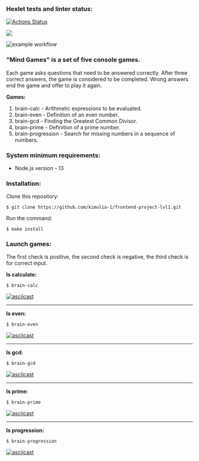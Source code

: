 ### Hexlet tests and linter status:

[![Actions Status](https://github.com/kimulia-1/frontend-project-lvl1/workflows/hexlet-check/badge.svg)](https://github.com/kimulia-1/frontend-project-lvl1/actions)

<a href="https://codeclimate.com/github/codeclimate/codeclimate/maintainability"><img src="https://api.codeclimate.com/v1/badges/a99a88d28ad37a79dbf6/maintainability" /></a>

![example workflow](https://github.com/kimulia-1/frontend-project-lvl1/actions/workflows/github-actions-demo.yml/badge.svg)

### "Mind Games" is a set of five console games.

Each game asks questions that need to be answered correctly. After three correct answers, the game is considered to be completed. Wrong answers end the game and offer to play it again.

**Games:**

1. brain-calc - Arithmetic expressions to be evaluated.
2. brain-even - Definition of an even number.
3. brain-gcd - Finding the Greatest Common Divisor.
4. brain-prime - Definition of a prime number.
5. brain-progression - Search for missing numbers in a sequence of numbers.

### System minimum requirements:

- Node.js version - 13

### Installation:

Clone this repository:

`$ git clone https://github.com/kimulia-1/frontend-project-lvl1.git`

Run the command:

`$ make install`

### Launch games:

The first check is positive, the second check is negative, the third check is for correct input.

**Is calculate:**

`$ brain-calc`

[![asciicast](https://asciinema.org/a/479864.svg)](https://asciinema.org/a/479864)

---

**Is even:**

`$ brain-even`

[![asciicast](https://asciinema.org/a/479867.svg)](https://asciinema.org/a/479867)

---

**Is gcd:**

`$ brain-gcd`

[![asciicast](https://asciinema.org/a/504960.svg)](https://asciinema.org/a/504960)

---

**Is prime:**

`$ brain-prime`

[![asciicast](https://asciinema.org/a/480190.svg)](https://asciinema.org/a/480190)

---

**Is progression:**

`$ brain-progression`

[![asciicast](https://asciinema.org/a/479861.svg)](https://asciinema.org/a/479861)
